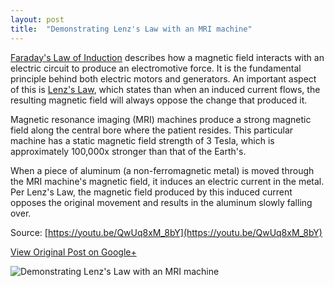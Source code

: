 ```yaml
---
layout: post
title:  "Demonstrating Lenz's Law with an MRI machine"
---
```


[Faraday's Law of Induction](https://en.wikipedia.org/wiki/Faraday%27s_law_of_induction) describes how a magnetic field interacts with an electric circuit to produce an electromotive force. It is the fundamental principle behind both electric motors and generators. An important aspect of this is [Lenz's Law](https://en.wikipedia.org/wiki/Lenz%27s_law), which states than when an induced current flows, the resulting magnetic field will always oppose the change that produced it.

Magnetic resonance imaging (MRI) machines produce a strong magnetic field along the central bore where the patient resides. This particular machine has a static magnetic field strength of 3 Tesla, which is approximately 100,000x stronger than that of the Earth's.

When a piece of aluminum (a non-ferromagnetic metal) is moved through the MRI machine's magnetic field, it induces an electric current in the metal. Per Lenz's Law, the magnetic field produced by this induced current opposes the original movement and results in the aluminum slowly falling over.

Source: [https://youtu.be/QwUq8xM_8bY](https://youtu.be/QwUq8xM_8bY)

[View Original Post on Google+](https://plus.google.com/+ColinSullender/posts/GJ636sxjEPs)

![Demonstrating Lenz's Law with an MRI machine](/assets/img/2018-05-19-MRI-Lenzs-Law.gif)
